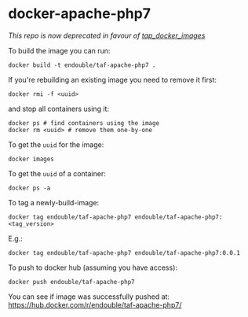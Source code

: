 # docker-apache-php7

*This repo is now deprecated in favour of [tap_docker_images](https://github.com/Endouble/tap_docker_images)*

To build the image you can run:

    docker build -t endouble/taf-apache-php7 .

If you're rebuilding an existing image you need to remove it first: 

    docker rmi -f <uuid>

and stop all containers using it:

    docker ps # find containers using the image
    docker rm <uuid> # remove them one-by-one

To get the `uuid` for the image:

    docker images

To get the `uuid` of a container:

    docker ps -a

To tag a newly-build-image:

    docker tag endouble/taf-apache-php7 endouble/taf-apache-php7:<tag_version>

E.g.:

    docker tag endouble/taf-apache-php7 endouble/taf-apache-php7:0.0.1

To push to docker hub (assuming you have access):


    docker push endouble/taf-apache-php7

You can see if image was successfully pushed at: https://hub.docker.com/r/endouble/taf-apache-php7/
